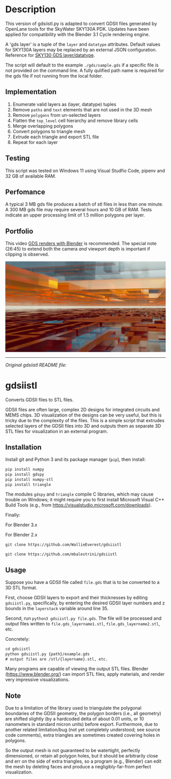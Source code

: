 # Description

This version of gdsiistl.py is adapted to convert GDSII files generated by OpenLane tools for the SkyWater SKY130A PDK. Updates have been applied for compatibility with the Blender 3.1 Cycle rendering engine.

A 'gds layer' is a tuple of the `layer` and `datatype` attributes. Default values for SKY130A layers may be replaced by an external JSON configuration. Reference for [SKY130 GDS layer/datatype](https://skywater-pdk.readthedocs.io/en/main/rules/layers).

The script will default to the example `./gds/sample.gds` if a specific file is not provided on the command line. A fully qulified path name is required for the gds file if not running from the local folder.

## Implementation

1. Enumerate valid layers as (layer, datatype) tuples
2. Remove `paths` and `text` elements that are not used in the 3D mesh
3. Remove `polygons` from un-selected layers
4. Flatten the `top_level` cell hierarchy and remove library cells
5. Merge overlapping polygons
6. Convert polygons to triangle mesh
7. Extrude each triangle and export STL file
8. Repeat for each layer

## Testing

This script was tested on Windows 11 using Visual Studfio Code, pipenv and 32 GB of available RAM.

## Perfomance

A typical 3 MB gds file produces a batch of stl files in less than one minute. A 300 MB gds file may require several hours and 10 GB of RAM. Tests indicate an upper processing limit of 1.5 million polygons per layer.

## Portfolio

This video [GDS renders with Blender](https://www.youtube.com/watch?v=gBjQI3GrBHU) is recommended. The special note (26:45) to extend both the camera *and* viewport depth is important if clipping is observed.

![Blender example](image/drifting_under_the_tin.png)

***

*Original gdsiistl README file:*

# gdsiistl

Converts GDSII files to STL files.

GDSII files are often large, complex 2D designs for integrated circuits and MEMS chips. 3D visualization of the designs can be very useful, but this is tricky due to the complexity of the files. This is a simple script that extrudes selected layers of the GDSII files into 3D and outputs them as separate 3D STL files for visualization in an external program.

## Installation

Install git and Python 3 and its package manager (`pip`), then install:

```
pip install numpy
pip install gdspy
pip install numpy-stl
pip install triangle
```

The modules `gdspy` and `triangle` compile C libraries, which may cause trouble on Windows; it might require you to first install Microsoft Visual C++ Build Tools (e.g., from <https://visualstudio.microsoft.com/downloads>).

Finally:

For Blender 3.x

For Blender 2.x
```
git clone https://github.com/WallieEverest/gdsiistl
```

```
git clone https://github.com/mbalestrini/gdsiistl
```

## Usage

Suppose you have a GDSII file called `file.gds` that is to be converted to a 3D STL format.

First, choose GDSII layers to export and their thicknesses by editing `gdsiistl.py`, specifically, by entering the desired GDSII layer numbers and z bounds in the `layerstack` variable around line 35.

Second, run `python3 gdsiistl.py file.gds`. The file will be processed and output files written to `file.gds_layername1.stl`, `file.gds_layername2.stl`, etc.

Concretely:

```
cd gdsiistl
python gdsiistl.py {path}/example.gds
# output files are /stl/{layername}.stl, etc.
```

Many programs are capable of viewing the output STL files. Blender (<https://www.blender.org/>) can import STL files, apply materials, and render very impressive visualizations.

## Note

Due to a limitation of the library used to triangulate the polygonal boundaries of the GDSII geometry, the polygon borders (i.e., all geometry) are shifted slightly (by a hardcoded delta of about 0.01 units, or 10 nanometers in standard micron units) before export. Furthermore, due to another related limitation/bug (not yet completely understood; see source code comments), extra triangles are sometimes created covering holes in polygons.

So the output mesh is not guaranteed to be watertight, perfectly dimensioned, or retain all polygon holes, but it should be arbitrarily close and err on the side of extra triangles, so a program (e.g., Blender) can edit the mesh by deleting faces and produce a negligibly-far-from perfect visualization.
